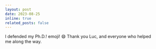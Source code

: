 ```yaml
---
layout: post
date: 2023-08-25 
inline: true
related_posts: false
---
```


I defended my Ph.D.! emoji! :smile: Thank you Luc, and everyone who helped me along the way.
